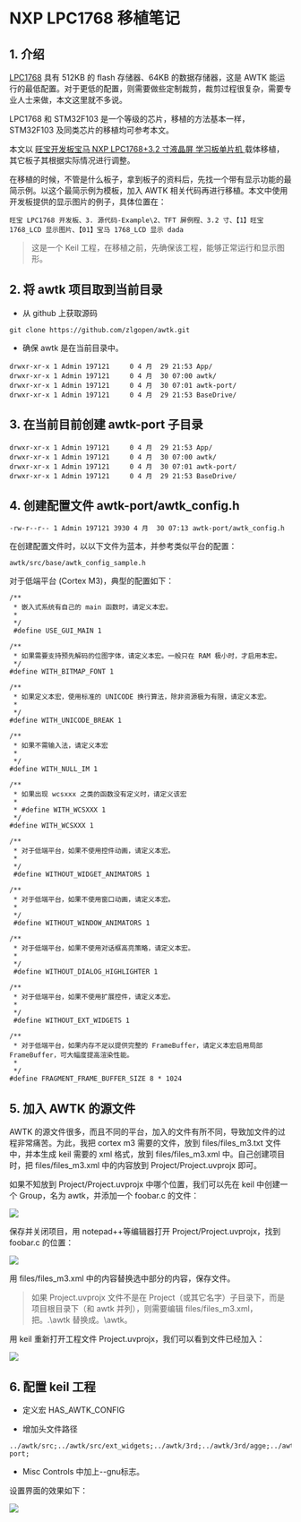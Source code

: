 
# NXP LPC1768 移植笔记

## 1. 介绍

[LPC1768](https://baike.baidu.com/item/LPC1768) 具有 512KB 的 flash 存储器、64KB 的数据存储器，这是 AWTK 能运行的最低配置。对于更低的配置，则需要做些定制裁剪，裁剪过程很复杂，需要专业人士来做，本文这里就不多说。

LPC1768 和 STM32F103 是一个等级的芯片，移植的方法基本一样，STM32F103 及同类芯片的移植均可参考本文。

本文以 [旺宝开发板宝马 NXP LPC1768+3.2 寸液晶屏 学习板单片机 ](https://item.taobao.com/item.htm?spm=a1z10.5-c-s.w4002-2057489827.21.383e6070DO0RFI&id=41360412223) 载体移植，其它板子其根据实际情况进行调整。

在移植的时候，不管是什么板子，拿到板子的资料后，先找一个带有显示功能的最简示例。以这个最简示例为模板，加入 AWTK 相关代码再进行移植。本文中使用开发板提供的显示图片的例子，具体位置在：

```
旺宝 LPC1768 开发板、3. 源代码-Example\2、TFT 屏例程、3.2 寸、【1】旺宝 1768_LCD 显示图片、【01】宝马 1768_LCD 显示 dada
```

> 这是一个 Keil 工程，在移植之前，先确保该工程，能够正常运行和显示图形。

## 2. 将 awtk 项目取到当前目录

* 从 github 上获取源码

```
git clone https://github.com/zlgopen/awtk.git
```

* 确保 awtk 是在当前目录中。

```
drwxr-xr-x 1 Admin 197121     0 4 月  29 21:53 App/
drwxr-xr-x 1 Admin 197121     0 4 月  30 07:00 awtk/
drwxr-xr-x 1 Admin 197121     0 4 月  30 07:01 awtk-port/
drwxr-xr-x 1 Admin 197121     0 4 月  29 21:53 BaseDrive/
```

## 3. 在当前目前创建 awtk-port 子目录

```
drwxr-xr-x 1 Admin 197121     0 4 月  29 21:53 App/
drwxr-xr-x 1 Admin 197121     0 4 月  30 07:00 awtk/
drwxr-xr-x 1 Admin 197121     0 4 月  30 07:01 awtk-port/
drwxr-xr-x 1 Admin 197121     0 4 月  29 21:53 BaseDrive/
```

## 4. 创建配置文件 awtk-port/awtk_config.h 

```
-rw-r--r-- 1 Admin 197121 3930 4 月  30 07:13 awtk-port/awtk_config.h
```

在创建配置文件时，以以下文件为蓝本，并参考类似平台的配置：

```
awtk/src/base/awtk_config_sample.h
```

对于低端平台 (Cortex M3)，典型的配置如下：

```
/**
 * 嵌入式系统有自己的 main 函数时，请定义本宏。
 *
 */
 #define USE_GUI_MAIN 1

/**
 * 如果需要支持预先解码的位图字体，请定义本宏。一般只在 RAM 极小时，才启用本宏。
 */
#define WITH_BITMAP_FONT 1

/**
 * 如果定义本宏，使用标准的 UNICODE 换行算法，除非资源极为有限，请定义本宏。
 *
 */
#define WITH_UNICODE_BREAK 1

/**
 * 如果不需输入法，请定义本宏
 *
 */
#define WITH_NULL_IM 1

/**
 * 如果出现 wcsxxx 之类的函数没有定义时，请定义该宏
 *
 * #define WITH_WCSXXX 1
 */
#define WITH_WCSXXX 1

/**
 * 对于低端平台，如果不使用控件动画，请定义本宏。
 *
 */
 #define WITHOUT_WIDGET_ANIMATORS 1

/**
 * 对于低端平台，如果不使用窗口动画，请定义本宏。
 *
 */
 #define WITHOUT_WINDOW_ANIMATORS 1

/**
 * 对于低端平台，如果不使用对话框高亮策略，请定义本宏。
 *
 */
 #define WITHOUT_DIALOG_HIGHLIGHTER 1

/**
 * 对于低端平台，如果不使用扩展控件，请定义本宏。
 *
 */
 #define WITHOUT_EXT_WIDGETS 1

/**
 * 对于低端平台，如果内存不足以提供完整的 FrameBuffer，请定义本宏启用局部 FrameBuffer，可大幅度提高渲染性能。
 *
 */
#define FRAGMENT_FRAME_BUFFER_SIZE 8 * 1024
```

## 5. 加入 AWTK 的源文件

AWTK 的源文件很多，而且不同的平台，加入的文件有所不同，导致加文件的过程非常痛苦。为此，我把 cortex m3 需要的文件，放到 files/files_m3.txt 文件中，并本生成 keil 需要的 xml 格式，放到 files/files_m3.xml 中。自己创建项目时，把 files/files_m3.xml 中的内容放到 Project/Project.uvprojx 即可。

如果不知放到 Project/Project.uvprojx 中哪个位置，我们可以先在 keil 中创建一个 Group，名为 awtk，并添加一个 foobar.c 的文件：

![](images/add_file_1.jpg)

保存并关闭项目，用 notepad++等编辑器打开 Project/Project.uvprojx，找到 foobar.c 的位置：

![](images/add_file_2.jpg)

用 files/files_m3.xml 中的内容替换选中部分的内容，保存文件。

> 如果 Project.uvprojx 文件不是在 Project（或其它名字）子目录下，而是项目根目录下（和 awtk 并列），则需要编辑 files/files_m3.xml，把。.\awtk 替换成。\awtk。

用 keil 重新打开工程文件 Project.uvprojx，我们可以看到文件已经加入：

![](images/add_file_3.jpg)

## 6. 配置 keil 工程

* 定义宏 HAS\_AWTK\_CONFIG

* 增加头文件路径

```
../awtk/src;../awtk/src/ext_widgets;../awtk/3rd;../awtk/3rd/agge;../awtk/3rd/nanovg;../awtk/3rd/nanovg/base;../awtk/3rd/gpinyin/include../awtk/3rd/libunibreak;../awtk-port;
```
* Misc Controls 中加上--gnu标志。

设置界面的效果如下：

![](images/settings.jpg)
